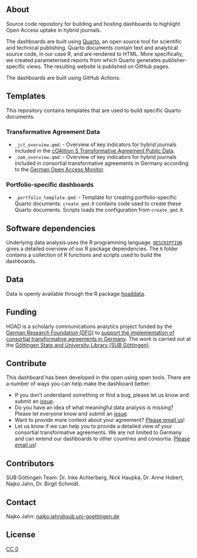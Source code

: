 ## About 

Source code repository for building and hosting dashboards to highlight Open Access uptake in hybrid journals.

The dashboards are built using [Quarto](https://quarto.org/), an open source tool for scientific and technical publishing. Quarto documents contain text and analytical source code, in our case R, and are rendered to HTML. More specifically, we created parameterised reports from which Quarto generates publisher-specific views. The resulting website is published on GitHub pages.

The dashboards are built using GitHub Actions. 

## Templates

This repository contains templates that are used to build specific Quarto documents.

### Transformative Agreement Data

- `_jct_overview.qmd`: - Overview of key indicators for hybrid journals included in the [cOAlition S Transformative Agreement Public Data](https://journalcheckertool.org/transformative-agreements/).
- `_oam_overview.qmd`: - Overview of key indicators for hybrid journals included in consortial transformative agreements in Germany according to the [German Open Access Monitor](https://doi.org/10.26165/JUELICH-DATA/VTQXLM).

### Portfolio-specific dashboards 

- `_portfolio_template.qmd`: - Template for creating portfolio-specific Quarto documents. `create_qmd.R` contains code used to create these Quarto documents. Scripts loads the configuration from `create_qmd.R`. 

## Software dependencies

Underlying data analysis uses the R programming language. [`DESCRIPTION`](DESCRIPTION) gives a detailed overview of our R package dependencies. The `R` folder contains a collection of R functions and scripts used to build the dashboards.

## Data

Data is openly available through the R package [hoaddata](https://subugoe.github.io/hoaddata/).

## Funding

HOAD is a scholarly communications analytics project funded by the [German Research Foundation (DFG)](https://gepris.dfg.de/gepris/projekt/416115939) to [support the implementation of consortial transformative agreements in Germany](https://doi.org/10.5282/o-bib/2017H2S87-95). The work is carried out at the [Göttingen State and University Library (SUB Göttingen)](https://www.sub.uni-goettingen.de/sub-aktuell/).

## Contribute

This dashboard has been developed in the open using open tools. There are a number of ways you can help make the dashboard better:

- If you don’t understand something or find a bug, please let us know and submit an [issue](https://github.com/subugoe/hoaddash/issues).
- Do you have an idea of what meaningful data analysis is missing? Please let everyone know and submit an [issue](https://github.com/subugoe/hoaddash/issues).
-  Want to provide more context about your agreement? [Please email us](mailto:najko.jahn@sub.uni-goettingen.de)!
- Let us know if we can help you to provide a detailed view of your consortial transformative agreements. We are not limited to Germany and can extend our dashboards to other countries and consortia. [Please email us](mailto:najko.jahn@sub.uni-goettingen.de)!

## Contributors

SUB Göttingen Team: Dr. Inke Achterberg, Nick Haupka, Dr. Anne Hobert, Najko Jahn, Dr. Birgit Schmidt.

## Contact

Najko Jahn: najko.jahn@sub.uni-goettingen.de

## License

[CC 0](LICENSE.md)


